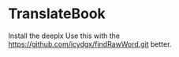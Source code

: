 ﻿# TranslateBook
Install the deeplx
Use this with the https://github.com/icydgx/findRawWord.git better.
